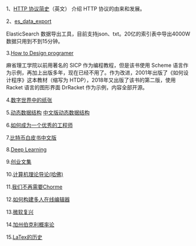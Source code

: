 1、[HTTP 协议简史](https://hpbn.co/brief-history-of-http/)（英文）
介绍 HTTP 协议的由来和发展。

2、[es\_data\_export](https://github.com/760515805/es_data_export)

ElasticSearch 数据导出工具，目前支持json、txt。20亿的索引表中导出4000W数据只用到不到15分钟。


3.[How to Design programer](https://htdp.org/2018-01-06/Book/index.html)

麻省理工学院以前用著名的 SICP 作为编程教程，但是该书使用 Scheme 语言作为示例，再加上出版多年，现在已经不用了。作为改进，2001年出版了《如何设计程序》这本教材（缩写为 HTDP），2018年又出版了该书的第二版，使用 Racket 语言的图形界面 DrRacket 作为示例，内容全部开源。

4.[数字世界中的纸张](https://type.cyhsu.xyz/2018/09/understanding-pdf-the-digitalized-paper/)

5.[动态数据结构](https://www.cs.usfca.edu/~galles/visualization/Algorithms.html)
  [中文版动态数据结构](https://visualgo.net/zh)

6.[如何成为一个优秀的工程师](https://jvns.ca/blog/so-you-want-to-be-a-wizard/)

7.[比特币白皮书中文版](https://github.com/xiaolai/bitcoin-whitepaper-chinese-translation/blob/master/Bitcoin-Whitepaper-EN-CN.md)

8.[Deep Learning](https://livebook.manning.com/#!/book/grokking-deep-learning/)

9.[创业文集](https://pmarchive.com/)

10.[计算机理论导论(哈佛)](https://introtcs.org/public/index.html)

11.[我们不再需要Chorme](https://redalemeden.com/blog/2019/we-need-chrome-no-more)

12.[如何构建多人在线编辑器](https://news.ycombinator.com/item?id=19845776)

13.[微软复兴](https://www.bloomberg.com/news/features/2019-05-02/satya-nadella-remade-microsoft-as-world-s-most-valuable-company)

14.[加州伯克利概率论](http://prob140.org/textbook/chapters/README)

15.[LaTex的历史](https://increment.com/open-source/the-lingua-franca-of-latex/)
